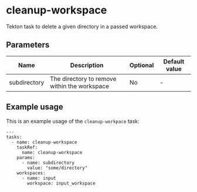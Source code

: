 # cleanup-workspace

Tekton task to delete a given directory in a passed workspace.

## Parameters

| Name | Description | Optional | Default value |
|------|-------------|----------|---------------|
| subdirectory | The directory to remove within the workspace | No | - |

## Example usage

This is an example usage of the `cleanup-workpace` task:

```
---
tasks:
  - name: cleanup-workspace
    taskRef:
      name: cleanup-workspace
    params:
      - name: subdirectory
        value: "some/directory"
    workspaces:
      - name: input
        workspace: input_workspace
```
